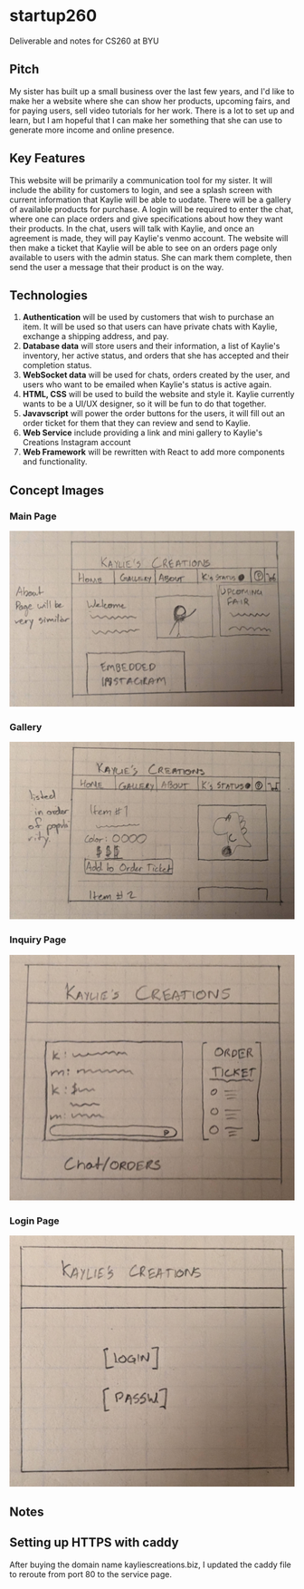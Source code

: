 # startup260

Deliverable and notes for CS260 at BYU

## Pitch

My sister has built up a small business over the last few years, and I'd like to make her a website where she can show her products, upcoming fairs, and for paying users, sell video tutorials for her work.
There is a lot to set up and learn, but I am hopeful that I can make her something that she can use to generate more income and online presence.

## Key Features

This website will be primarily a communication tool for my sister. It will include the ability for customers to login, and see a splash screen with current information that Kaylie will be able to uodate. There will be a gallery of available products for purchase. A login will be required to enter the chat, where one can place orders and give specifications about how they want their products. In the chat, users will talk with Kaylie, and once an agreement is made, they will pay Kaylie's venmo account. The website will then make a ticket that Kaylie will be able to see on an orders page only available to users with the admin status. She can mark them complete, then send the user a message that their product is on the way.

## Technologies

1. **Authentication** will be used by customers that wish to purchase an item. It will be used so that users can have private chats with Kaylie, exchange a shipping address, and pay.
2. **Database data** will store users and their information, a list of Kaylie's inventory, her active status, and orders that she has accepted and their completion status.
3. **WebSocket data** will be used for chats, orders created by the user, and users who want to be emailed when Kaylie's status is active again.
4. **HTML, CSS** will be used to build the website and style it. Kaylie currently wants to be a UI/UX designer, so it will be fun to do that together.
5. **Javavscript** will power the order buttons for the users, it will fill out an order ticket for them that they can review and send to Kaylie.
6. **Web Service** include providing a link and mini gallery to Kaylie's Creations Instagram account
7. **Web Framework** will be rewritten with React to add more components and functionality.

## Concept Images

### Main Page

![Screenshot of a mainpage](https://github.com/DallinJacksonE/startup260/blob/main/docs/picsForConcept/homepage.jpg)

### Gallery

![Concept Drawing of the gallery](https://github.com/DallinJacksonE/startup260/blob/main/docs/picsForConcept/gallery.jpg)

### Inquiry Page

![Concept Drawing of the inquiry page, where conversations and orders are had](https://github.com/DallinJacksonE/startup260/blob/main/docs/picsForConcept/orderchat.jpg)

### Login Page

![Concept Drawing of the login page](https://github.com/DallinJacksonE/startup260/blob/main/docs/picsForConcept/login.jpg)

## Notes

## Setting up HTTPS with caddy

After buying the domain name kayliescreations.biz, I updated the caddy file to reroute from port 80 to the service page.
